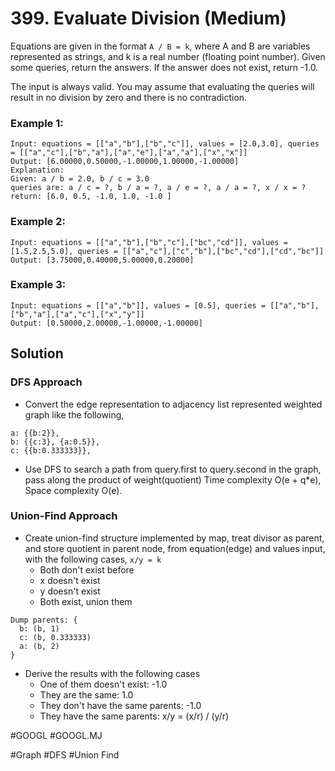 # 399. Evaluate Division (Medium)

Equations are given in the format `A / B = k`, where A and B are variables represented as strings, and k is a real number (floating point number). Given some queries, return the answers. If the answer does not exist, return -1.0.

The input is always valid. You may assume that evaluating the queries will result in no division by zero and there is no contradiction.

### Example 1:
```
Input: equations = [["a","b"],["b","c"]], values = [2.0,3.0], queries = [["a","c"],["b","a"],["a","e"],["a","a"],["x","x"]]
Output: [6.00000,0.50000,-1.00000,1.00000,-1.00000]
Explanation: 
Given: a / b = 2.0, b / c = 3.0
queries are: a / c = ?, b / a = ?, a / e = ?, a / a = ?, x / x = ?
return: [6.0, 0.5, -1.0, 1.0, -1.0 ]
```

### Example 2:
```
Input: equations = [["a","b"],["b","c"],["bc","cd"]], values = [1.5,2.5,5.0], queries = [["a","c"],["c","b"],["bc","cd"],["cd","bc"]]
Output: [3.75000,0.40000,5.00000,0.20000]
```

### Example 3:
```
Input: equations = [["a","b"]], values = [0.5], queries = [["a","b"],["b","a"],["a","c"],["x","y"]]
Output: [0.50000,2.00000,-1.00000,-1.00000]
```

## Solution
### DFS Approach
- Convert the edge representation to adjacency list represented weighted graph like the following,
```
a: {{b:2}},
b: {{c:3}, {a:0.5}},
c: {{b:0.333333}},
```
- Use DFS to search a path from query.first to query.second in the graph, pass along the product of weight(quotient)
Time complexity O(e + q*e), Space complexity O(e).

### Union-Find Approach
- Create union-find structure implemented by map, treat divisor as parent, and store quotient in parent node, from equation(edge) and values input, with the following cases, `x/y = k`
  - Both don't exist before
  - x doesn't exist
  - y doesn't exist
  - Both exist, union them
```
Dump parents: {
  b: (b, 1)
  c: (b, 0.333333)
  a: (b, 2)
}
```
- Derive the results with the following cases
  - One of them doesn't exist: -1.0
  - They are the same: 1.0
  - They don't have the same parents: -1.0
  - They have the same parents: x/y = (x/r) / (y/r)

#GOOGL
#GOOGL.MJ

#Graph #DFS #Union Find
